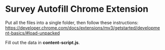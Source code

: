 # Survey Autofill Chrome Extension

Put all the files into a single folder, then follow these instructions: https://developer.chrome.com/docs/extensions/mv3/getstarted/development-basics/#load-unpacked

Fill out the data in **content-script.js**.
